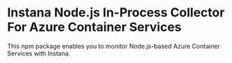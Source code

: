 Instana Node.js In-Process Collector For Azure Container Services
====================================================

This npm package enables you to monitor Node.js-based Azure Container Services with Instana. 